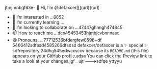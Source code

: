 jtmjmnbgf63e- 👋 Hi, I’m @defaxcer[[[](url)](url)](url)
- 👀 I’m interested in ...8852
- 🌱 I’m currently learning ...
- 💞️ I’m looking to collaborate on ...47447ghnngh474845
- 📫 How to reach me ...dcs45453453hjmhjcvbnnnasd
- 😄 Pronouns: ...77712536bfdergfew8596+df
5466412sdfasd4585266dfsdsd
defaxcer/defaxcer is a ✨ special ✨ sdfrepository 24dhg545edwcxvcxv
because its `README.md` (this file) appears on your GitHub profile.adsa
You can click the Preview link to take a look at your changes.jgf_[](url)_ujt
--->sdfqe
yttyyu
